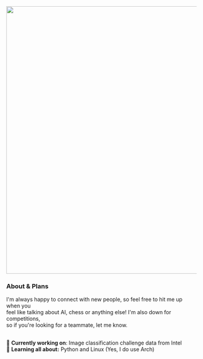 <img src="https://i.imgur.com/S5wTfJa.png" width="707">
<h3>About & Plans</h3>
<p>I'm always happy to connect with new people, so feel free to hit me up when you<br>feel like talking about AI, chess or anything else! I'm also down for competitions,<br>so if you're looking for a teammate, let me know.</p>
<h2></h2>

🌿 **Currently working on**: Image classification challenge data from Intel<br>
🍵 **Learning all about:** Python and Linux (Yes, I do use Arch)
